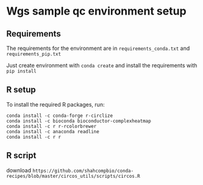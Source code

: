 
# Wgs sample qc environment setup
## Requirements
The requirements for the environment are in `requirements_conda.txt` and `requirements_pip.txt`

Just create environment with `conda create` and install the requirements with `pip install`

## R setup

To install the required R packages, run:
```
conda install -c conda-forge r-circlize
conda install -c bioconda bioconductor-complexheatmap
conda install -c r r-rcolorbrewer
conda install -c anaconda readline
conda install -c r r
```

## R script

download `https://github.com/shahcompbio/conda-recipes/blob/master/circos_utils/scripts/circos.R`

